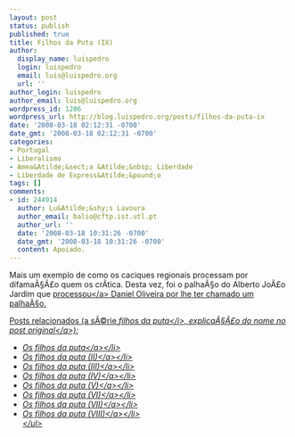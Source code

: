 ```yaml
---
layout: post
status: publish
published: true
title: Filhos da Puta (IX)
author:
  display_name: luispedro
  login: luispedro
  email: luis@luispedro.org
  url: ''
author_login: luispedro
author_email: luis@luispedro.org
wordpress_id: 1286
wordpress_url: http://blog.luispedro.org/posts/filhos-da-puta-ix
date: '2008-03-18 02:12:31 -0700'
date_gmt: '2008-03-18 02:12:31 -0700'
categories:
- Portugal
- Liberalismo
- Amea&Atilde;&sect;a &Atilde;&nbsp; Liberdade
- Liberdade de Express&Atilde;&pound;o
tags: []
comments:
- id: 244914
  author: Lu&Atilde;&shy;s Lavoura
  author_email: balio@cftp.ist.utl.pt
  author_url: ''
  date: '2008-03-18 10:31:26 -0700'
  date_gmt: '2008-03-18 10:31:26 -0700'
  content: Apoiado.
---
```

<p>Mais um exemplo de como os caciques regionais processam por difama&Atilde;&sect;&Atilde;&pound;o quem os cr&Atilde;&shy;tica. Desta vez, foi o palha&Atilde;&sect;o do Alberto Jo&Atilde;&pound;o Jardim que <a href="http:&#47;&#47;ultimahora.publico.clix.pt&#47;noticia.aspx?id=1322890">processou<&#47;a> Daniel Oliveira por lhe ter chamado um palha&Atilde;&sect;o.</p>
<p>Posts relacionados (a s&Atilde;&copy;rie <i>filhos da puta<&#47;i>, explica&Atilde;&sect;&Atilde;&pound;o do nome no <a href="http:&#47;&#47;blog.luispedro.org&#47;posts&#47;os-filhos-da-puta">post original<&#47;a>):</p>
<ul>
<li><a href="http:&#47;&#47;blog.luispedro.org&#47;posts&#47;os-filhos-da-puta">Os filhos da puta<&#47;a><&#47;li>
<li><a href="http:&#47;&#47;blog.luispedro.org&#47;posts&#47;os-filhos-da-puta-ii">Os filhos da puta (II)<&#47;a><&#47;li>
<li><a href="http:&#47;&#47;blog.luispedro.org&#47;posts&#47;os-filhos-da-puta-iii">Os filhos da puta (III)<&#47;a><&#47;li>
<li><a href="http:&#47;&#47;blog.luispedro.org&#47;posts&#47;filhos-da-puta-iv">Os filhos da puta (IV)<&#47;a><&#47;li>
<li><a href="http:&#47;&#47;blog.luispedro.org&#47;posts&#47;filhos-da-puta-v">Os filhos da puta (V)<&#47;a><&#47;li>
<li><a href="http:&#47;&#47;blog.luispedro.org&#47;posts&#47;filhos-da-puta-vi">Os filhos da puta (VI)<&#47;a><&#47;li>
<li><a href="http:&#47;&#47;blog.luispedro.org&#47;posts&#47;filhos-da-puta-vii">Os filhos da puta (VII)<&#47;a><&#47;li>
<li><a href="http:&#47;&#47;blog.luispedro.org&#47;posts&#47;filhos-da-puta-viii">Os filhos da puta (VIII)<&#47;a><&#47;li><br />
<&#47;ul></p>
